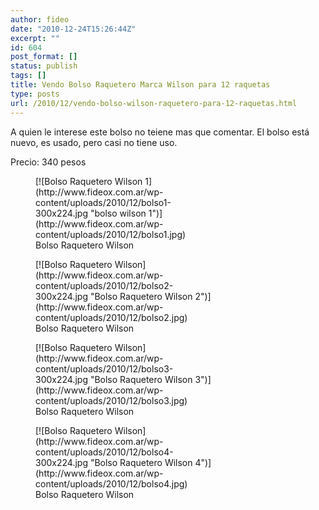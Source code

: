 ```yaml
---
author: fideo
date: "2010-12-24T15:26:44Z"
excerpt: ""
id: 604
post_format: []
status: publish
tags: []
title: Vendo Bolso Raquetero Marca Wilson para 12 raquetas
type: posts
url: /2010/12/vendo-bolso-wilson-raquetero-para-12-raquetas.html
---
```

A quien le interese este bolso no teiene mas que comentar. El bolso está nuevo, es usado, pero casi no tiene uso.

Precio: 340 pesos

<figure aria-describedby="caption-attachment-605" class="wp-caption alignleft" id="attachment_605" style="width: 300px">[![Bolso Raquetero Wilson 1](http://www.fideox.com.ar/wp-content/uploads/2010/12/bolso1-300x224.jpg "bolso wilson 1")](http://www.fideox.com.ar/wp-content/uploads/2010/12/bolso1.jpg)<figcaption class="wp-caption-text" id="caption-attachment-605">Bolso Raquetero Wilson</figcaption></figure>

<figure aria-describedby="caption-attachment-606" class="wp-caption alignleft" id="attachment_606" style="width: 300px">[![Bolso Raquetero Wilson](http://www.fideox.com.ar/wp-content/uploads/2010/12/bolso2-300x224.jpg "Bolso Raquetero Wilson 2")](http://www.fideox.com.ar/wp-content/uploads/2010/12/bolso2.jpg)<figcaption class="wp-caption-text" id="caption-attachment-606">Bolso Raquetero Wilson</figcaption></figure>

<figure aria-describedby="caption-attachment-607" class="wp-caption alignleft" id="attachment_607" style="width: 300px">[![Bolso Raquetero Wilson](http://www.fideox.com.ar/wp-content/uploads/2010/12/bolso3-300x224.jpg "Bolso Raquetero Wilson 3")](http://www.fideox.com.ar/wp-content/uploads/2010/12/bolso3.jpg)<figcaption class="wp-caption-text" id="caption-attachment-607">Bolso Raquetero Wilson</figcaption></figure>

<figure aria-describedby="caption-attachment-608" class="wp-caption alignleft" id="attachment_608" style="width: 300px">[![Bolso Raquetero Wilson](http://www.fideox.com.ar/wp-content/uploads/2010/12/bolso4-300x224.jpg "Bolso Raquetero Wilson 4")](http://www.fideox.com.ar/wp-content/uploads/2010/12/bolso4.jpg)<figcaption class="wp-caption-text" id="caption-attachment-608">Bolso Raquetero Wilson</figcaption></figure>
